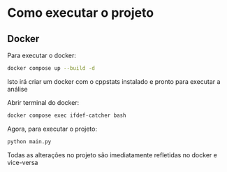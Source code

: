 # Como executar o projeto

## Docker

Para executar o docker:

```bash
docker compose up --build -d
```
Isto irá criar um docker com o cppstats instalado e pronto para executar a análise

Abrir terminal do docker:

```bash
docker compose exec ifdef-catcher bash
```

Agora, para executar o projeto:

```bash
python main.py
```

Todas as alterações no projeto são imediatamente refletidas no docker e vice-versa

<!-- # Quantitative Analysis

## Requisites



Tool or lib | version | link
------------|---------|-----------
cppstats    | 0.9.4   | https://github.com/clhunsen/cppstats/tree/v0.9.4
srcML       | 1.0.0   | https://www.srcml.org/#download or https://github.com/srcML/srcML/tree/v1.0.0


## How to

All files of each project need to be added to "source" folder, inside of the project.

## Results.csv file



## Project list

Project | Old version | Link old version | New version | Link new version 
--------|-------------|-------------|-----|-------
[Apache](https://httpd.apache.org)| 2.2.11 | [github](https://github.com/apache/httpd/tree/2.2.11) | 2.4.46 | [github](https://github.com/apache/httpd/tree/2.4.46)
[Cherokee](http://cherokee-project.com/) | 0.99.11 | [mirror](https://mirror.aarnet.edu.au/pub/cherokee/0.99/0.99.11/cherokee-0.99.11.tar.gz) or [drive link](https://drive.google.com/drive/folders/1vEBwLPyEwY1s-4BzErST9JRpLCEa84fM?usp=sharing) | 1.2.104 | [github](https://github.com/cherokee/webserver/tree/v1.2.104)
[Berkeley DB](https://www.oracle.com/database/technologies/related/berkeleydb.html) | 4.7.25 | [mirror](http://ftpmirror.your.org/pub/misc/Berkeley-DB/) or [drive](https://drive.google.com/drive/u/2/folders/1vEBwLPyEwY1s-4BzErST9JRpLCEa84fM) | 18.1 | [oracle](https://www.oracle.com/database/technologies/related/berkeleydb-downloads.html) or [drive](https://drive.google.com/drive/u/2/folders/1vEBwLPyEwY1s-4BzErST9JRpLCEa84fM)
[Clamav](https://www.clamav.net/) | 0.94.2 | [github](https://github.com/Cisco-Talos/clamav-devel/tree/clamav-0.94.2) | 0.104 | [github](https://github.com/Cisco-Talos/clamav-devel/tree/dev/0.104)
[cpython](https://www.python.org/) | 2.6.1 | [github](https://github.com/python/cpython/tree/v2.6.1) | 3.9.3 | [github](https://github.com/python/cpython/tree/v3.9.3)
[Dia](https://wiki.gnome.org/action/show/Apps/Dia?action=show&redirect=Dia) | 0.96.1 | [github](https://github.com/GNOME/dia/tree/DIA_0_96_1) | 0.97.2 | [github](https://github.com/GNOME/dia/tree/DIA_0_97_2)
[Emacs](www.gnu.org/software/emacs/) | 22.3 | [github](https://github.com/emacs-mirror/emacs/tree/emacs-22.3) | 27.1.91 | [github](https://github.com/emacs-mirror/emacs/tree/emacs-27.1.91)
[freebsd](https://www.freebsd.org) | 7.1 | [github](https://github.com/freebsd/freebsd-src/tree/release/7.1.0) | 12.2 | [github](https://github.com/freebsd/freebsd-src/tree/release/12.2.0)
[gcc](https://gcc.gnu.org/) | 4.3.3 | [github](https://github.com/gcc-mirror/gcc/tree/releases/gcc-4.3.3) | 10.2.0 | [github](https://github.com/gcc-mirror/gcc/tree/releases/gcc-10.2.0)
[ghostscript](https://www.ghostscript.com/) | 8.62.0 | [github](https://github.com/ArtifexSoftware/ghostpdl/tree/ghostscript-8.62) | 9.52 | [github](https://github.com/ArtifexSoftware/ghostpdl/tree/ghostscript-9.52)
[gimp](https://www.gimp.org/) | 2.6.4 | [github](https://github.com/GNOME/gimp/tree/GIMP_2_6_4) | 2.10.24 | [github](https://github.com/GNOME/gimp/tree/GIMP_2_10_24)
[glibc](https://www.gnu.org/software/libc/) | 2.9 | [github](https://github.com/bminor/glibc/tree/glibc-2.9) | 2.33 | [github](https://github.com/bminor/glibc/tree/glibc-2.33)
[gnumeric](http://www.gnumeric.org/) | 1.9.5 | [github](https://github.com/GNOME/gnumeric/tree/GNUMERIC_1_9_5) | 1.12.49 | [github](https://github.com/GNOME/gnumeric/tree/GNUMERIC_1_12_49)
[gnuplot](http://www.gnuplot.info/) | 4.2.5 | [github](https://github.com/gnuplot/gnuplot/tree/4.2.5) | 5.4.1 | [github](https://github.com/gnuplot/gnuplot/tree/5.4.1)
[irssi](https://irssi.org/) | 0.8.13 | [github](https://github.com/irssi/irssi/tree/0.8.13) | 1.2.2 | [github](https://github.com/irssi/irssi/tree/1.2.2)
[libxml2](http://www.xmlsoft.org/) | 2.7.3 | [github](https://github.com/GNOME/libxml2/tree/LIBXML2.7.3) | 2.9.10 | [github](https://github.com/GNOME/libxml2/tree/v2.9.10)
[lighttpd](https://www.lighttpd.net/) | 1.4.22 | [github](https://github.com/lighttpd/lighttpd1.4/tree/lighttpd-1.4.22) | 1.4.59 | [github](https://github.com/lighttpd/lighttpd1.4/tree/lighttpd-1.4.59)
[linux](https://www.linux.org/) | 2.6.28.7 | [github](https://github.com/torvalds/linux/tree/v2.6.28-rc7) | 5.12.5 | [github](https://github.com/torvalds/linux/tree/v5.12-rc5)
[lynx](https://lynx.invisible-island.net/) | 2.8.6 | [archive](https://ftp.isc.org/lynx/current/lynx2.8.6rel.5.tar.Z) | 2.8.8 | [archive](https://ftp.isc.org/lynx/current/lynx2.8.8dev.8.tar.Z)
[openldap](https://www.openldap.org/) | 2.4.16 | [github](https://github.com/openldap/openldap/tree/OPENLDAP_REL_ENG_2_4_16) | 2.4.58 | [github](https://github.com/openldap/openldap/tree/OPENLDAP_REL_ENG_2_4_58)
[openvpn](https://openvpn.net/) | 2.1-rc1 | [github](https://github.com/OpenVPN/openvpn/tree/v2.1_rc1) | 2.5.1 | [github](https://github.com/OpenVPN/openvpn/tree/v2.5.1)
[parrot](http://parrot.org/) | 0.9.1 | [github](https://github.com/parrot-mirror/parrot/tree/RELEASE_0_9_1) | 2.9.1 | [github](https://github.com/parrot-mirror/parrot/tree/RELEASE_2_9_1)
[php](https://www.php.net/) | 5.2.8 | [github](https://github.com/php/php-src/tree/php-5.2.8) | 8.0.4-rc1 | [github](https://github.com/php/php-src/tree/php-8.0.4RC1)
[postgresql](https://www.postgresql.org/) | 8.4-beta2 | [github](https://github.com/postgres/postgres/tree/REL8_4_BETA2) | 13.2 | [github](https://github.com/postgres/postgres/tree/REL_13_2)
[privoxy](http://www.privoxy.org/) | 3.0.12 | [github](https://github.com/unisx/privoxy/tree/privoxy-3.0.12-stable) | 3.0.24 | [github](https://github.com/unisx/privoxy/tree/privoxy-3.0.24-stable)
[sendmail](https://www.proofpoint.com/us/products/email-protection/open-source-email-solution) | 8.14.2 | [ftp](ftp://ftp.athena.pads.ufrj.br/pub/sendmail/sendmail.8.14.2.tar.gz) | 8.16.1 | [ftp](ftp://ftp.sendmail.org/pub/sendmail/sendmail.8.16.1.tar.gz)
[sqlite](https://www.sqlite.org/index.html) | 3.6.10 | [github](https://github.com/mackyle/sqlite/tree/version-3.6.10) | 3.35.4 | [github](https://github.com/mackyle/sqlite/tree/version-3.35.4)
[subversion](https://subversion.apache.org/) | 1.5.1 | [github](https://github.com/apache/subversion/tree/1.5.1) | 1.14.1 | [github](https://github.com/apache/subversion/tree/1.14.1)
[sylpheed](https://sylpheed.sraoss.jp/en/) | 2.6.0 | [github](https://github.com/jan0sch/sylpheed/tree/release-2_6_0) | 3.6.0 | [github](https://github.com/jan0sch/sylpheed/tree/release-3_6_0)
[tcl](https://core.tcl-lang.org/tcl/wiki?name=Index) | 8.5.7 | [github](https://github.com/tcltk/tcl/tree/core-8-5-7) | 8.6.11 | [github](https://github.com/tcltk/tcl/tree/core-8-6-11)
[xfig](https://www.xfig.org/) | 3.2.5 | [sourceforge](https://sourceforge.net/p/mcj/xfig/ci/3.2.5/tree/) | 3.2.8a | [sourceforge](https://sourceforge.net/p/mcj/xfig/ci/3.2.8a/tree/)
[xine-lib](http://xinehq.de/) | 1.1.16 | [sourceforge](https://sourceforge.net/p/xine/xine-lib/ci/1.1.16.2/tree/) | 1.1.20.1 | [sourceforge](https://sourceforge.net/p/xine/xine-lib/ci/1.1.20.1/tree/)
[xterm](https://invisible-island.net/xterm/) | 2.4.3 | [github](https://github.com/ThomasDickey/xterm-snapshots/tree/xterm-243) | 3.1.7c | [github](https://github.com/ThomasDickey/xterm-snapshots/tree/xterm317c)


## Pipenv

This project use pipenv lib. see https://pypi.org/project/pipenv/ for more details.


## Manual adjustments

The projects below had a file reduction equal to zero before analysis. Therefore, a file matching adjustment was made to maintain file matching between the versions of each project.

- xfig
- openvpn
- ghostscript

special cases:
- lynx: version 0: all data equals to 0 (zero)
- privoxy: version 0: all data equals to 0 (zero)
- sendmail: version 0: all data equals to 0 (zero)
- sylpheed: version 0: all data equals to 0 (zero)
- xfig: version 0: all data equals to 0 (zero)

All of these projects have been removed.

In addition to those above, the following projects have also been removed:

- subversion: low number of pre processor blocks in version 0
- xinelib: low number of pre processor blocks in both versions
- irssi: low number of disciplined (absolute) changes from one version to another -->